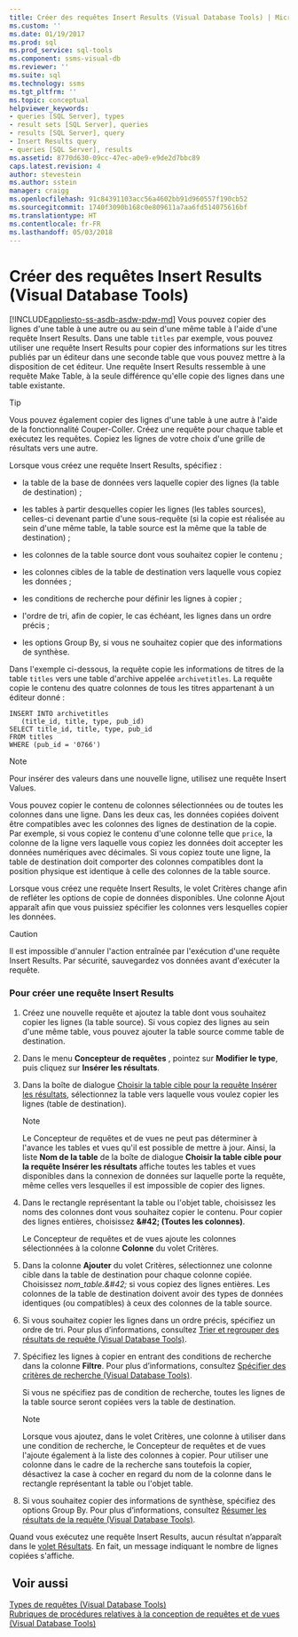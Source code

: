 ```yaml
---
title: Créer des requêtes Insert Results (Visual Database Tools) | Microsoft Docs
ms.custom: ''
ms.date: 01/19/2017
ms.prod: sql
ms.prod_service: sql-tools
ms.component: ssms-visual-db
ms.reviewer: ''
ms.suite: sql
ms.technology: ssms
ms.tgt_pltfrm: ''
ms.topic: conceptual
helpviewer_keywords:
- queries [SQL Server], types
- result sets [SQL Server], queries
- results [SQL Server], query
- Insert Results query
- queries [SQL Server], results
ms.assetid: 8770d630-09cc-47ec-a0e9-e9de2d7bbc89
caps.latest.revision: 4
author: stevestein
ms.author: sstein
manager: craigg
ms.openlocfilehash: 91c84391103acc56a4602bb91d960557f190cb52
ms.sourcegitcommit: 1740f3090b168c0e809611a7aa6fd514075616bf
ms.translationtype: HT
ms.contentlocale: fr-FR
ms.lasthandoff: 05/03/2018
---
```

# <a name="create-insert-results-queries-visual-database-tools"></a>Créer des requêtes Insert Results (Visual Database Tools)
[!INCLUDE[appliesto-ss-asdb-asdw-pdw-md](../../includes/appliesto-ss-asdb-asdw-pdw-md.md)]
Vous pouvez copier des lignes d'une table à une autre ou au sein d'une même table à l'aide d'une requête Insert Results. Dans une table `titles` par exemple, vous pouvez utiliser une requête Insert Results pour copier des informations sur les titres publiés par un éditeur dans une seconde table que vous pouvez mettre à la disposition de cet éditeur. Une requête Insert Results ressemble à une requête Make Table, à la seule différence qu'elle copie des lignes dans une table existante.  
  
> [!TIP]  
> Vous pouvez également copier des lignes d'une table à une autre à l'aide de la fonctionnalité Couper-Coller. Créez une requête pour chaque table et exécutez les requêtes. Copiez les lignes de votre choix d'une grille de résultats vers une autre.  
  
Lorsque vous créez une requête Insert Results, spécifiez :  
  
-   la table de la base de données vers laquelle copier des lignes (la table de destination) ;  
  
-   les tables à partir desquelles copier les lignes (les tables sources), celles-ci devenant partie d'une sous-requête (si la copie est réalisée au sein d'une même table, la table source est la même que la table de destination) ;  
  
-   les colonnes de la table source dont vous souhaitez copier le contenu ;  
  
-   les colonnes cibles de la table de destination vers laquelle vous copiez les données ;  
  
-   les conditions de recherche pour définir les lignes à copier ;  
  
-   l'ordre de tri, afin de copier, le cas échéant, les lignes dans un ordre précis ;  
  
-   les options Group By, si vous ne souhaitez copier que des informations de synthèse.  
  
Dans l'exemple ci-dessous, la requête copie les informations de titres de la table `titles` vers une table d'archive appelée `archivetitles`. La requête copie le contenu des quatre colonnes de tous les titres appartenant à un éditeur donné :  
  
```  
INSERT INTO archivetitles   
   (title_id, title, type, pub_id)  
SELECT title_id, title, type, pub_id  
FROM titles  
WHERE (pub_id = '0766')  
```  
  
> [!NOTE]  
> Pour insérer des valeurs dans une nouvelle ligne, utilisez une requête Insert Values.  
  
Vous pouvez copier le contenu de colonnes sélectionnées ou de toutes les colonnes dans une ligne. Dans les deux cas, les données copiées doivent être compatibles avec les colonnes des lignes de destination de la copie. Par exemple, si vous copiez le contenu d'une colonne telle que `price`, la colonne de la ligne vers laquelle vous copiez les données doit accepter les données numériques avec décimales. Si vous copiez toute une ligne, la table de destination doit comporter des colonnes compatibles dont la position physique est identique à celle des colonnes de la table source.  
  
Lorsque vous créez une requête Insert Results, le volet Critères change afin de refléter les options de copie de données disponibles. Une colonne Ajout apparaît afin que vous puissiez spécifier les colonnes vers lesquelles copier les données.  
  
> [!CAUTION]  
> Il est impossible d'annuler l'action entraînée par l'exécution d'une requête Insert Results. Par sécurité, sauvegardez vos données avant d'exécuter la requête.  
  
### <a name="to-create-an-insert-results-query"></a>Pour créer une requête Insert Results  
  
1.  Créez une nouvelle requête et ajoutez la table dont vous souhaitez copier les lignes (la table source). Si vous copiez des lignes au sein d'une même table, vous pouvez ajouter la table source comme table de destination.  
  
2.  Dans le menu **Concepteur de requêtes** , pointez sur **Modifier le type**, puis cliquez sur **Insérer les résultats**.  
  
3.  Dans la boîte de dialogue [Choisir la table cible pour la requête Insérer les résultats](../../ssms/visual-db-tools/choose-target-table-for-insert-results-dialog-box-visual-database-tools.md), sélectionnez la table vers laquelle vous voulez copier les lignes (table de destination).  
  
    > [!NOTE]  
    > Le Concepteur de requêtes et de vues ne peut pas déterminer à l'avance les tables et vues qu'il est possible de mettre à jour. Ainsi, la liste **Nom de la table** de la boîte de dialogue **Choisir la table cible pour la requête Insérer les résultats** affiche toutes les tables et vues disponibles dans la connexion de données sur laquelle porte la requête, même celles vers lesquelles il est impossible de copier des lignes.  
  
4.  Dans le rectangle représentant la table ou l'objet table, choisissez les noms des colonnes dont vous souhaitez copier le contenu. Pour copier des lignes entières, choisissez **\&#42; (Toutes les colonnes)**.  
  
    Le Concepteur de requêtes et de vues ajoute les colonnes sélectionnées à la colonne **Colonne** du volet Critères.  
  
5.  Dans la colonne **Ajouter** du volet Critères, sélectionnez une colonne cible dans la table de destination pour chaque colonne copiée. Choisissez *nom_table.\&#42;* si vous copiez des lignes entières. Les colonnes de la table de destination doivent avoir des types de données identiques (ou compatibles) à ceux des colonnes de la table source.  
  
6.  Si vous souhaitez copier les lignes dans un ordre précis, spécifiez un ordre de tri. Pour plus d’informations, consultez [Trier et regrouper des résultats de requête &#40;Visual Database Tools&#41;](../../ssms/visual-db-tools/sort-and-group-query-results-visual-database-tools.md).  
  
7.  Spécifiez les lignes à copier en entrant des conditions de recherche dans la colonne **Filtre**. Pour plus d’informations, consultez [Spécifier des critères de recherche &#40;Visual Database Tools&#41;](../../ssms/visual-db-tools/specify-search-criteria-visual-database-tools.md).  
  
    Si vous ne spécifiez pas de condition de recherche, toutes les lignes de la table source seront copiées vers la table de destination.  
  
    > [!NOTE]  
    > Lorsque vous ajoutez, dans le volet Critères, une colonne à utiliser dans une condition de recherche, le Concepteur de requêtes et de vues l'ajoute également à la liste des colonnes à copier. Pour utiliser une colonne dans le cadre de la recherche sans toutefois la copier, désactivez la case à cocher en regard du nom de la colonne dans le rectangle représentant la table ou l'objet table.  
  
8.  Si vous souhaitez copier des informations de synthèse, spécifiez des options Group By. Pour plus d’informations, consultez [Résumer les résultats de la requête &#40;Visual Database Tools&#41;](../../ssms/visual-db-tools/summarize-query-results-visual-database-tools.md).  
  
Quand vous exécutez une requête Insert Results, aucun résultat n’apparaît dans le [volet Résultats](../../ssms/visual-db-tools/results-pane-visual-database-tools.md). En fait, un message indiquant le nombre de lignes copiées s'affiche.  
  
## <a name="see-also"></a> Voir aussi  
[Types de requêtes &#40;Visual Database Tools&#41;](../../ssms/visual-db-tools/types-of-queries-visual-database-tools.md)  
[Rubriques de procédures relatives à la conception de requêtes et de vues &#40;Visual Database Tools&#41;](../../ssms/visual-db-tools/design-queries-and-views-how-to-topics-visual-database-tools.md)  
  
